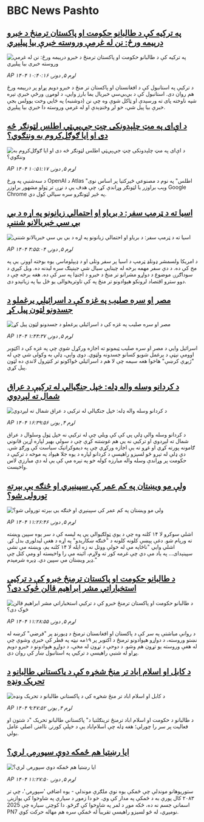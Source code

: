 # BBC News Pashto## [په ترکیه کې د طالبانو حکومت او پاکستان ترمنځ د خبرو درېيمه ورځ: نن له غرمې وروسته خبرې بیا پیلېږي](https://www.bbc.com/pashto/articles/cgr45845kyeo?at_medium=RSS&at_campaign=rss?at_campaign=githubrss)![په ترکیه کې د طالبانو حکومت او پاکستان ترمنځ د خبرو درېيمه ورځ: نن له غرمې وروسته خبرې بیا پیلېږي](https://ichef.bbci.co.uk/ace/ws/240/cpsprodpb/852c/live/ea0a3bf0-b320-11f0-b2a1-6f537f66f9aa.jpg)_AP ۱۴۰۴ لړم ۵, دونۍ ۱۰:۴۰:۱۶_د ترکیې په استانبول کې د افغانستان او پاکستان تر منځ د خبرو دویم پړاو پر درېیمه ورځ هم روان دی. استانبول کې د بي‌بي‌سي خبریال یما بارز وايي، د لومړۍ ورځې خبرې تېره شپه ناوخته پای ته ورسېدې او ټاکل شوې وه چې نن (دوشنبه) په ځايي وخت یوولس بجې خبرې بیا پیل شي، خو لږ وځنډېدې او له غرمې وروسته دا خبرې بیا پیلېږي.## [د اې‌ای په مټ چلېدونکی چټ جي‌پي‌ټي اطلس لټونګر څه دی او ایا ګوګل‌کروم به وننګوي؟](https://www.bbc.com/pashto/articles/c4gk8lzze1ro?at_medium=RSS&at_campaign=rss?at_campaign=githubrss)![د اې‌ای په مټ چلېدونکی چټ جي‌پي‌ټي اطلس لټونګر څه دی او ایا ګوګل‌کروم به وننګوي؟](https://ichef.bbci.co.uk/ace/ws/240/cpsprodpb/45c8/live/40f88800-b276-11f0-aa13-0b0479f6f42a.jpg)_AP ۱۴۰۴ لړم ۵, دونۍ ۱۰:۵۱:۱۷_د سه‌شنبې په ورځ OpenAI  د Atlas "اطلس" په نوم د مصنوعي ځیرکتیا پر اساس نوی وېب براوزر یا لټونګر وړاندې کړ، چې هدف یې د نړۍ تر ټولو مشهور براوزر Google Chrome  په څېر لټونګرو سره سیالي کول دي.## [اسيا ته د ټرمپ سفر: د بریاو او احتمالي زیانونو په اړه د بي بي سي خبریالانو شننې](https://www.bbc.com/pashto/articles/c1e30j48dlgo?at_medium=RSS&at_campaign=rss?at_campaign=githubrss)![اسيا ته د ټرمپ سفر: د بریاو او احتمالي زیانونو په اړه د بي بي سي خبریالانو شننې](https://ichef.bbci.co.uk/ace/ws/240/cpsprodpb/221a/live/aaf6f740-b213-11f0-aa13-0b0479f6f42a.jpg)_AP ۱۴۰۴ لړم ۵, دونۍ ۴:۵۵:۰۴_د امریکا ولسمشر ډونلډ ټرمپ د اسيا پر سفر وتلی او د ډېپلوماسۍ يوه بوخته اوونۍ يې په مخ کې ده. د دې سفر مهمه برخه له چينايي سيال شي جېنپنګ سره ليدنه ده. ويل کېږي د سوداګرۍ موضوع د دواړو مشرانو تر منځ د خبرو د اجنډا په سر کې ده. هغه برخه چې د دوو سترو اقتصاد لرونکو هېوادونو تر منځ په کې تاوتریخوالی يو ځل بيا په زياتېدو دی.## [مصر او سره صلیب په غزه کې د اسرائیلي یرغملو د جسدونو لټون پیل کړ](https://www.bbc.com/pashto/articles/cm2lm3g8x84o?at_medium=RSS&at_campaign=rss?at_campaign=githubrss)![مصر او سره صلیب په غزه کې د اسرائیلي یرغملو د جسدونو لټون پیل کړ](https://ichef.bbci.co.uk/ace/ws/240/cpsprodpb/6cca/live/5ecb69a0-b2d6-11f0-b789-279167b53061.jpg)_AP ۱۴۰۴ لړم ۵, دونۍ ۱:۴۴:۳۷_اسرائیل وايي د مصر او سره صلیب ټیمونو ته اجازه ورکړل شوې چې په غزه کې د اکټوبر اوومې نېټې د یرغمل شويو کسانو جسدونه ولټوي. دوی وايي، ډلې به وکولی شي چې له "ژېړې کرښې" هاخوا هغه سيمه چې لا هم د اسرائیلي ځواکونو تر کنټرول لاندې ده لټون پيل کړي.## [د کردانو وسله واله ډله: خپل جنګیالي له ترکیې د عراق شمال ته لېږدوي](https://www.bbc.com/pashto/articles/cp8y27rery9o?at_medium=RSS&at_campaign=rss?at_campaign=githubrss)![د کردانو وسله واله ډله: خپل جنګیالي له ترکیې د عراق شمال ته لېږدوي](https://ichef.bbci.co.uk/ace/ws/240/cpsprodpb/a61a/live/79474930-b253-11f0-83cf-abd225b0e7a2.jpg)_AP ۱۴۰۴ لړم ۴, يونۍ ۱۶:۳۹:۵۶_د کردانو وسله والې ډلې پي کې کې ویلي چې له ترکیې نه خپل ټول وسلوال د عراق شمال ته لېږدوي او ترکیې نه یې هم غوښتنه کړې چې د سولې بهیر لپاره اړین قانوني ګامونه پورته کړي او غړو ته یې اجازه ورکړي چې په دیموکراتیک سیاست کې ورګډ شي.
 دې ډلې له تېرو څو لسیزو راهیسې د کردانو لپاره د یوه جلا هېواد په موخه د ترکیې د حکومت پر وړاندې وسله واله مبارزه کوله خو په تېره مې کې یې له دې مبارزې لاس واخیست.## [ولې مو ویښتان په کم عمر کې سپینېږي او څنګه یې بېرته تورولی شو؟](https://www.bbc.com/pashto/articles/cy5qw47q3ddo?at_medium=RSS&at_campaign=rss?at_campaign=githubrss)![ولې مو ویښتان په کم عمر کې سپینېږي او څنګه یې بېرته تورولی شو؟](https://ichef.bbci.co.uk/ace/ws/240/cpsprodpb/a939/live/c0e77520-ad18-11f0-ba75-093eca1ac29b.jpg)_AP ۱۴۰۴ لړم ۵, دونۍ ۱۱:۲۶:۴۶_اشلي سوکرو لا ۱۴ کلنه وه چې د یوې ټولګیوالې یې په لیسه کې د سر یوه سپین ویښته ته ورپام شو. دغې پېښې کلونه کلونه د "څنګه ښکارېدو" په اړه د هغې لیدلوری بدل کړ.
اشلي وايي "ناڅاپه مې له خولې ووتل نه زه ایله لا ۱۴ کلنه یم،‌ ویښته مې نشي سپینېدای... په یاد مې دي‌ چې غرمه کور ته ولاړم،‌ ائینه مې را واخیسته او ومې کتل چې ډېر ویښتان مې سپین دي. ډېره شرمېدم."## [ د طالبانو حکومت او پاکستان ترمنځ خبرو کې د ترکیې استخباراتي مشر ابراهیم قالن څوک دی؟](https://www.bbc.com/pashto/articles/czjp4rjmwwpo?at_medium=RSS&at_campaign=rss?at_campaign=githubrss)![ د طالبانو حکومت او پاکستان ترمنځ خبرو کې د ترکیې استخباراتي مشر ابراهیم قالن څوک دی؟](https://ichef.bbci.co.uk/ace/ws/240/cpsprodpb/90a6/live/ba77e4c0-b251-11f0-aa13-0b0479f6f42a.jpg)_AP ۱۴۰۴ لړم ۵, دونۍ ۱۱:۲۸:۵۵_د روانې میاشتې په سر کې د پاکستان او افغانستان ترمنځ د ډیورنډ پر "فرضي" کرښه له نښتو وروسته، د دواړو هېوادونو ترمنځ د اکتوبر پر ۱۹مه نېټه په قطر کې خبرې وشوې چې له هغې وروسته یو تړون هم وشو. د دوحې د تړون له مخې، د دواړو هېوادونو د خبرو دویم پړاو له شنبې راهیسې د ترکیې په استانبول ښار کې روان دی.## [د کابل او اسلام اباد تر منځ شخړه کې د پاکستاني طالبانو د تحریک ونډه](https://www.bbc.com/pashto/articles/ce8zxerdlexo?at_medium=RSS&at_campaign=rss?at_campaign=githubrss)![د کابل او اسلام اباد تر منځ شخړه کې د پاکستاني طالبانو د تحریک ونډه](https://ichef.bbci.co.uk/ace/ws/240/cpsprodpb/3441/live/c82e8820-ac71-11f0-b9cc-b5da9f5187f1.jpg)_AP ۱۴۰۴ لړم ۴, يونۍ ۹:۴۷:۵۲_د طالبانو د حکومت او اسلام اباد ترمنځ ترینګلتیا د" پاکستاني طالبانو تحریک "د شتون او فعالیت پر سر را چورلي؛ هغه ډله چې اسلام‌اباد یې د خپلې کورنۍ ناامنۍ اصلي عامل بولي.## [ایا رښتیا هم ځمکه دوې سپوږمۍ لري؟](https://www.bbc.com/pashto/articles/cn09q2der27o?at_medium=RSS&at_campaign=rss?at_campaign=githubrss)![ایا رښتیا هم ځمکه دوې سپوږمۍ لري؟](https://ichef.bbci.co.uk/ace/ws/240/cpsprodpb/2333/live/78d4f700-b261-11f0-ba75-093eca1ac29b.jpg)_AP ۱۴۰۴ لړم ۵, دونۍ ۱۱:۲۷:۵۰_ستورپوهانو موندلې چې ځمکې یوه نوې ملګرې موندلې - یوه اضافي 'سپوږمۍ'، چې تر ۲۰۸۳ کال پورې به د ځمکې په مدار کې وي. خو دا زموږ د سیارې په شاوخوا کې یوازېنۍ اسماني جسم نه ده، ځکه موږ د لمر په شاوخوا کې ګرځو.
دا کوچنۍ‍ سیاره چې 2025 PN7 نومېږي، له څو لسیزو راهیسې تقریباً له ځمکې سره هم‌ مهاله حرکت کوي.